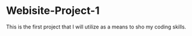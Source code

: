 # Webisite-Project-1
This is the first project that I will utilize as a means to sho my coding skills.
